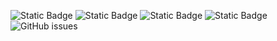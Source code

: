 ![Static Badge](https://img.shields.io/badge/blacklists-60-000000) ![Static Badge](https://img.shields.io/badge/blacklisted-3071155-cc0000) ![Static Badge](https://img.shields.io/badge/whitelisted-2243-00CC00) ![Static Badge](https://img.shields.io/badge/streaming_blacklist-28107-000000) ![GitHub issues](https://img.shields.io/github/issues/fabriziosalmi/blacklists)

